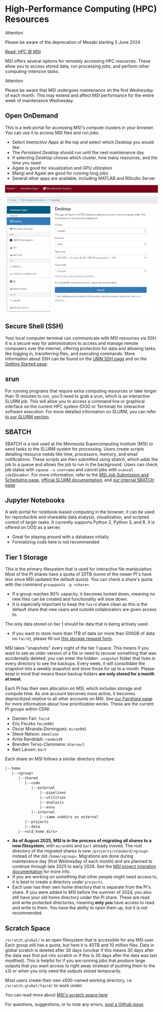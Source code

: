 # High-Performance Computing (HPC) Resources 

<div class="admonition attention">
    <p class="first admonition-title">Attention</p>
    <p class="last">
        Please be aware of the deprecation of Mesabi starting 5 June 2024
    </p>
</div>

[Read: HPC @ MSI](https://www.msi.umn.edu/content/interactive-hpc)

MSI offers several options for remotely accessing HPC resources. These allow you to access stored data, run processing jobs, and perform other computing-intensive tasks. 

<div class="admonition attention">
    <p class="first admonition-title">Attention</p>
    <p class="last">
        Please be aware that MSI undergoes maintenance on the first Wednesday of each month. This may extend and affect MSI performance for the entire week of maintenance Wednesday.
    </p>
</div>


## Open OnDemand

This is a web portal for accessing MSI's compute clusters in your browser. You can use it to access MSI files and run jobs.

* Select *Interactive Apps* at the top and select which Desktop you would like:
* The *Persistent Desktop* should run until the next maintenance day 
* If selecting *Desktop* choose which cluster, how many resources, and the time you need 
* Agate is good for visualization and GPU utilization
* Mangi and Agate are good for running long jobs 
* Several other apps are available, including MATLAB and RStudio Server
    
![Open OnDemand Window](img/ood_example.jpeg)

## Secure Shell (SSH)

Your local computer terminal can communicate with MSI resources via SSH. It is a secure way for administrators to access and manage remote computers over the internet, offering protection for data and allowing tasks like logging in, transferring files, and executing commands.
More information about SSH can be found on the [UMN SSH page](https://it.umn.edu/services-technologies/resources/use-secure-shell-ssh) and on the [Getting Started page](msi-login.md#logging-in-to-msi). 

## srun 

For running programs that require extra computing resources or take longer than 15 minutes to run, you'll need to grab a srun, which is an interactive SLURM job. This will allow you to access a command line or graphical interface on the current HPC system (OOD or Terminal) for interactive software execution. For more detailed information on SLURM, you can refer [to our SLURM section](slurm.md).

## SBATCH

SBATCH is a tool used at the Minnesota Supercomputing Institute (MSI) to send tasks to the SLURM system for processing. Users create scripts detailing resource needs like time, processors, memory, and email notifications. These scripts are then submitted using sbatch, which adds the job to a queue and allows the job to run in the background. Users can check job status with `squeue -u username` and cancel jobs with `scancel jobIDnumber`. For more information, refer to the [MSI Job Submission and Scheduling page](https://www.msi.umn.edu/content/job-submission-and-scheduling-slurm), [official SLURM documentation](https://slurm.schedmd.com/documentation.html), and [our internal SBATCH page](slurm-params.md#sbatch)

## Jupyter Notebooks

A web portal for notebook-based computing in the browser, it can be used for reproducible and shareable data analysis, visualization, and scripted control of larger tasks. It currently supports Python 2, Python 3, and R. It is offered on OOD as a server.

* Great for playing around with a database initially
* Formalizing code here is not recommended

## Tier 1 Storage

This is the primary filesystem that is used for interactive file manipulation. Most of the PI shares have a quota of 20TB (some of the newer PI's have less since MSI updated the default quota). You can check a share's quota with the command `groupquota -g <share>`. 

- If a group reaches 90% capacity, it becomes locked down, meaning no new files can be created and functionality will slow down.
- It is especially important to keep the `faird` share clean as this is the default share that new users and outside collaborators are given access to. 

The only data stored on tier 1 should be data that is being actively used. 

- If you want to store more than 1TB of data (or more than 500GB of data on `faird`), please fill out [this storage request form](https://docs.google.com/forms/d/e/1FAIpQLSd1QI_Hmi3khwITVctnaDJYY2M1NegsAWYPR6AXoodUCrrpZw/viewform).

MSI takes "snapshots" every night of the tier 1 space. This means if you want to see an older version of a file or need to recover something that was accidentally deleted, you can enter the hidden `.snapshot` folder that lives in every directory to see the backups. Every week, it will consolidate the snapshot into a weekly snapshot and store those for up to a month. Please keep in mind that means these backup folders **are only stored for a month at most**.

Each PI has their own allocation on MSI, which includes storage and compute time. As one account becomes more active, it becomes deprioritized relative to all other accounts on MSI. See [our Fairshare page](fairshare.md) for more information about how prioritization works. These are the current PI groups within CDNI:

* Damien Fair: `faird`
* Eric Feczko `feczk001`
* Oscar Miranda-Dominguez: `miran045`
* Steve Nelson: `smnelson`
* Anita Randolph: `rando149`
* Brenden Tervo-Clemmens: `btervocl`
* Bart Larsen: `bart`

Each share on MSI follows a similar directory structure:

```
|--home
   |--<group>
      |--shared
         |--code
            |--external
                |--pipelines
                |--utilities
                |--analysis
                |--envs
            |--internal
                |--same subdirs as external
         |--projects
         |--data
      |--<old_home_dirs>
```

* **As of August 2025, MSI is in the process of migrating all shares to a new filesystem**, with `miran045` and `bart` already moved. The root directory of the migrated shares is now `/projects/standard/<group>` instead of the old `/home/<group>`. Migrations are done during maintenance day (first Wednesday of each month) and are planned to continue through late 2025 to early 2026. See the [MSI project migration documentation](https://msi.umn.edu/our-resources/knowledge-base/project-migration) for more info. 
* If you are working on something that other people might need access to, it is best to create a directory under `projects`. 
* Each user has their own home directory that is separate from the PI's share. If you were added to MSI before the summer of 2024, you also still have your old home directory under the PI share. These are read and write protected directories, meaning **only you** have access to read and write to them. You have the ability to open them up, but it is not recommended.

## Scratch Space

`/scratch.global/` is an open filesystem that is accessible for any MSI user. Each group still has a quota, but here it is 40TB and 10 million files. Data in global scratch is deleted after 30 days (unclear if this means 30 days after the data was first put into scratch or if this is 30 days after the data was last modified). This is helpful for if you are running jobs that produce large outputs that you want access to right away (instead of pushing them to the s3) or when you only need the outputs stored temporarily. 

Most users create their own x500-named working directory, i.e. `/scratch.global/faird/` to work under.

You can read more about [MSI's scratch space here](https://msi.umn.edu/about-msi-services/data-storage/high-performance-storage/scratch-storage)

For questions, suggestions, or to note any errors, [post a Github issue](https://github.com/DCAN-Labs/cdni-brain/issues).
